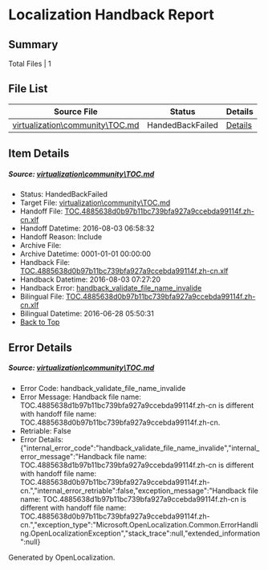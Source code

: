 # <a name='report-top'></a> Localization Handback Report

## Summary
 Total Files | 1

## File List
 Source File | Status | Details 
 ----------- | ------ | ------- 
 [virtualization\community\TOC.md](https://github.com/OpenLocalizationOrg/hyperVTest/blob/13bf665622f6f41c973c6653db028ab596781453/virtualization/community/TOC.md) | HandedBackFailed | [Details](#53d0f485274b11af75ea6ed67fefd7cc5ecdf1c597)

## Item Details
##### <a name='53d0f485274b11af75ea6ed67fefd7cc5ecdf1c597'></a> Source: [virtualization\community\TOC.md](https://github.com/OpenLocalizationOrg/hyperVTest/blob/13bf665622f6f41c973c6653db028ab596781453/virtualization/community/TOC.md)
* Status: HandedBackFailed
* Target File: [virtualization\community\TOC.md](https://github.com/OpenLocalizationOrg/hyperVTest.zh-cn/blob/4cefcaec79c518cc404a26f3f4cad270d9d638df/virtualization/community/TOC.md)
* Handoff File: [TOC.4885638d0b97b11bc739bfa927a9ccebda99114f.zh-cn.xlf](https://github.com/OpenLocalizationOrg/olhandoff/blob/e1a90614f8ee5008168dde56d24ae90fe19aac6e/ol-handoff/OpenLocalizationOrg/hyperVTest.zh-cn/master/TOC.4885638d0b97b11bc739bfa927a9ccebda99114f.zh-cn.xlf)
* Handoff Datetime: 2016-08-03 06:58:32
* Handoff Reason: Include
* Archive File: 
* Archive Datetime: 0001-01-01 00:00:00
* Handback File: [TOC.4885638d0b97b11bc739bfa927a9ccebda99114f.zh-cn.xlf](https://github.com/OpenLocalizationOrg/olhandback/blob/dffc79c3ac4b0f15ffca376f5393063e5d8be426/ol-handback/OpenLocalizationOrg/hyperVTest.zh-cn/master/TOC.4885638d0b97b11bc739bfa927a9ccebda99114f.zh-cn.xlf)
* Handback Datetime: 2016-08-03 07:27:20
* Handback Error: [handback_validate_file_name_invalide](#53d0f485274b11af75ea6ed67fefd7cc5ecdf1c597handback_validate_file_name_invalide)
* Bilingual File: [TOC.4885638d0b97b11bc739bfa927a9ccebda99114f.zh-cn.xlf](https://github.com/OpenLocalizationOrg/olhandback/blob/dffc79c3ac4b0f15ffca376f5393063e5d8be426/ol-handback/OpenLocalizationOrg/hyperVTest.zh-cn/master/TOC.4885638d0b97b11bc739bfa927a9ccebda99114f.zh-cn.xlf)
* Bilingual Datetime: 2016-06-28 05:50:31
* [Back to Top](#report-top)


## Error Details
##### <a name='53d0f485274b11af75ea6ed67fefd7cc5ecdf1c597handback_validate_file_name_invalide'></a> Source: [virtualization\community\TOC.md](#53d0f485274b11af75ea6ed67fefd7cc5ecdf1c597)
* Error Code: handback_validate_file_name_invalide
* Error Message: Handback file name: TOC.4885638d1b97b11bc739bfa927a9ccebda99114f.zh-cn is different with handoff file name: TOC.4885638d0b97b11bc739bfa927a9ccebda99114f.zh-cn.
* Retriable: False
* Error Details: {"internal_error_code":"handback_validate_file_name_invalide","internal_error_message":"Handback file name: TOC.4885638d1b97b11bc739bfa927a9ccebda99114f.zh-cn is different with handoff file name: TOC.4885638d0b97b11bc739bfa927a9ccebda99114f.zh-cn.","internal_error_retriable":false,"exception_message":"Handback file name: TOC.4885638d1b97b11bc739bfa927a9ccebda99114f.zh-cn is different with handoff file name: TOC.4885638d0b97b11bc739bfa927a9ccebda99114f.zh-cn.","exception_type":"Microsoft.OpenLocalization.Common.ErrorHandling.OpenLocalizationException","stack_trace":null,"extended_information":null}


Generated by OpenLocalization.
